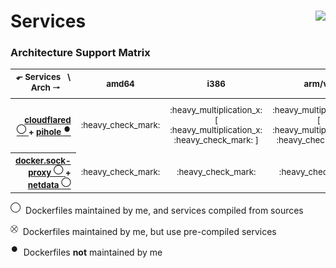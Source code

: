 # Services <a href='https://github.com/padhi-homelab/Services/actions?query=workflow%3A%22Docker+CI+Release%22'><img align='right' src='https://img.shields.io/github/workflow/status/padhi-homelab/Services/Docker%20CI%20Release?logo=github&logoWidth=24&style=flat-square'></img></a>

### Architecture Support Matrix

<table>
  <thead>
    <tr>
      <th><sub>⬐ Services &nbsp; \ &nbsp; Arch 🠒</sub></th>
      <th><sub>amd64</sub></th>
      <th><sub>i386</sub></th>
      <th><sub>arm/v6</sub></th>
      <th><sub>arm/v7</sub></th>
      <th><sub>arm64</sub></th>
      <th><sub>ppc64le</sub></th>
    </tr>
  </thead>
  <tbody>
    <tr>
      <th align='right'><sub>
        <a href='https://hub.docker.com/repository/docker/padhihomelab/cloudflared'>
          cloudflared
          <sup>&#8413;</sup>
        </a>
        +
        <a href='https://hub.docker.com/r/pihole/pihole/'>
          pihole
          <sup>&hairsp;&#9679;&hairsp;</sup>
        </a>
      </sub></th>
      <td align='center'>
        <sub>:heavy_check_mark:</sub>
      </td>
      <td align='center'>
        <sub>:heavy_multiplication_x:</sub>
        <br>
        <sub>[ :heavy_multiplication_x: :heavy_check_mark: ]</sub>
      </td>
      <td align='center'>
        <sub>:heavy_multiplication_x:</sub>
        <br>
        <sub>[ :heavy_multiplication_x: :heavy_check_mark: ]</sub>
      </td>
      <td align='center'>
        <sub>:heavy_check_mark:</sub>
      </td>
      <td align='center'>
        <sub>:heavy_check_mark:</sub>
      </td>
      <td align='center'>
        <sub>:heavy_multiplication_x:</sub>
        <br>
        <sub>[ :heavy_multiplication_x: :heavy_multiplication_x: ]</sub>
      </td>
    </tr>
    <tr>
      <th align='right'><sub>
        <a href='https://hub.docker.com/r/padhihomelab/docker.sock-proxy/'>
          docker.sock-proxy
          <sup>&#8413;</sup>
        </a>
        +
        <a href='https://hub.docker.com/r/padhihomelab/netdata/'>
          netdata
          <sup>&#8413;</sup>
        </a>
      </sub></th>
      <td align='center'>
        <sub>:heavy_check_mark:</sub>
      </td>
      <td align='center'>
        <sub>:heavy_check_mark:</sub>
      </td>
      <td align='center'>
        <sub>:heavy_check_mark:</sub>
      </td>
      <td align='center'>
        <sub>:heavy_check_mark:</sub>
      </td>
      <td align='center'>
        <sub>:heavy_check_mark:</sub>
      </td>
      <td align='center'>
        <sub>:heavy_check_mark:</sub>
      </td>
    </tr>
  </tbody>
</table>

<sup>&#8413;</sup>&nbsp;
Dockerfiles maintained by me, and services compiled from sources

<sup>&#9938;</sup>&nbsp;
Dockerfiles maintained by me, but use pre-compiled services

<sup>&hairsp;&#9679;&hairsp;</sup>&nbsp;
Dockerfiles **not** maintained by me